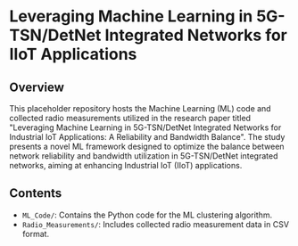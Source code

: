 # Leveraging Machine Learning in 5G-TSN/DetNet Integrated Networks for IIoT Applications

## Overview

This placeholder repository hosts the Machine Learning (ML) code and collected radio measurements utilized in the research paper titled "Leveraging Machine Learning in 5G-TSN/DetNet Integrated Networks for Industrial IoT Applications: A Reliability and Bandwidth Balance". The study presents a novel ML framework designed to optimize the balance between network reliability and bandwidth utilization in 5G-TSN/DetNet integrated networks, aiming at enhancing Industrial IoT (IIoT) applications.

## Contents

- `ML_Code/`: Contains the Python code for the ML clustering algorithm.
- `Radio_Measurements/`: Includes collected radio measurement data in CSV format.
